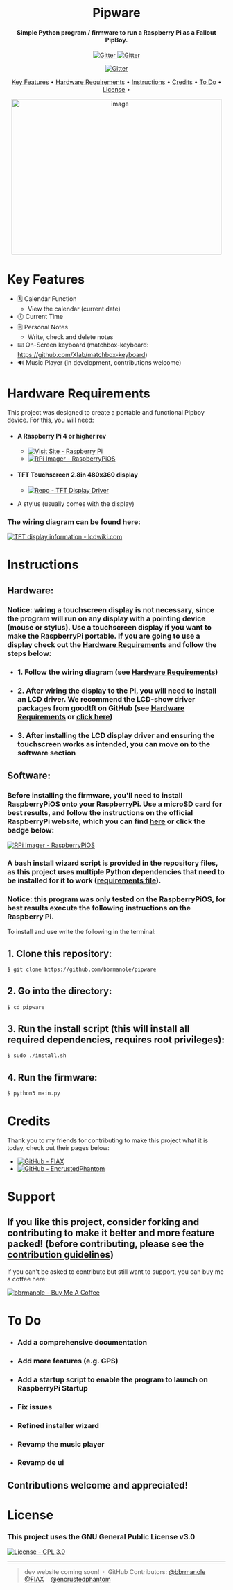 <h1 align="center">
  Pipware
  <br>
</h1>

<h4 align="center">Simple Python program / firmware to run a Raspberry Pi as a Fallout PipBoy.</h4>
<p align="center">
  <a href="https://raspberrypi.com">
    <img src="https://img.shields.io/badge/-Raspberry_Pi-C51A4A?style=for-the-badge&logo=Raspberry-Pi"
         alt="Gitter">
  <a href="https://python.org">
    <img src="https://img.shields.io/badge/python-3670A0?style=for-the-badge&logo=python&logoColor=ffdd54"
         alt="Gitter">
<p align="center">
  <a href="https://github.com/bbrmanole/pipware">
    <img src="https://img.shields.io/badge/Contributions-Welcome-blue?style=for-the-badge&logo=github&logoColor=white"
         alt="Gitter">
         

<p align="center">
  <a href="#key-features">Key Features</a> •
  <a href="#hardware-requirements">Hardware Requirements</a> •
  <a href="#instructions">Instructions</a> •
  <a href="#credits">Credits</a> •
  <a href="#to-do">To Do</a> •
  <a href="#license">License</a> •
</p>
<p align="center">
<img width="484" height="358" alt="image" src="https://github.com/user-attachments/assets/fe35be22-0e95-4d65-b598-082783895845" />


# Key Features

* 🗓️ Calendar Function
  - View the calendar (current date)
* 🕔 Current Time
* 🗒️ Personal Notes
  - Write, check and delete notes
* ⌨️ On-Screen keyboard (matchbox-keyboard: https://github.com/Xlab/matchbox-keyboard)
* 🔊 Music Player (in development, contributions welcome)

# Hardware Requirements
This project was designed to create a portable and functional Pipboy device. For this, you will need:
* #### A Raspberry Pi 4 or higher rev
  - [![Visit Site - Raspberry Pi](https://img.shields.io/badge/Visit_Site-Raspberry_Pi-red?logo=raspberrypi&logoColor=white)](https://raspberrypi.com/ "Go To Raspberry Pi Homepage")
  - [![RPi Imager - RaspberryPiOS](https://img.shields.io/badge/RPi_Imager-RaspberryPiOS-red?logo=raspberrypi&logoColor=white)](https://raspberrypi.com/software/ "Go to Raspberry Pi Software Page")
* #### TFT Touchscreen 2.8in 480x360 display
  - [![Repo - TFT Display Driver](https://img.shields.io/badge/Repo-TFT_Display_Driver-blue?logo=github&logoColor=white)](https://github.com/goodtft/LCD-show/ "Go To LCD-show Repository Page")

* A stylus (usually comes with the display)

### The wiring diagram can be found here:
[![TFT display information - lcdwiki.com](https://img.shields.io/badge/TFT_display_information-lcdwiki.com-lightgrey)](https://www.lcdwiki.com/2.8inch_RPi_Display/ "lcdwiki.com/2.8inch_RPi_Display")

# Instructions
## Hardware:
### Notice: wiring a touchscreen display is not necessary, since the program will run on any display with a pointing device (mouse or stylus). Use a touchscreen display if you want to make the RaspberryPi portable. If you are going to use a display check out the <a href="#hardware-requirements">Hardware Requirements</a> and follow the steps below:

* ### 1. Follow the wiring diagram (see <a href="#hardware-requirements">Hardware Requirements</a>)


* ### 2. After wiring the display to the Pi, you will need to install an LCD driver. We recommend the LCD-show driver packages from goodtft on GitHub (see <a href="#hardware-requirements">Hardware Requirements</a> or [click here](https://github.com/goodtft/LCD-show/ "Go to LCD-show repository page"))

* ### 3. After installing the LCD display driver and ensuring the touchscreen works as intended, you can move on to the software section

## Software:

### Before installing the firmware, you'll need to install RaspberryPiOS onto your RaspberryPi. Use a microSD card for best results, and follow the instructions on the official RaspberryPi website, which you can find [here](https://raspberrypi.com/software/ "Download Page for the RaspberryPi Imager") or click the badge below:
[![RPi Imager - RaspberryPiOS](https://img.shields.io/badge/RPi_Imager-RaspberryPiOS-red?logo=raspberrypi&logoColor=white)](https://raspberrypi.com/software)

### A bash install wizard script is provided in the repository files, as this project uses multiple Python dependencies that need to be installed for it to work ([requirements file](https://github.com/bbrmanole/pipware/blob/main/requirements.txt)).
### Notice: this program was only tested on the RaspberryPiOS, for best results execute the following instructions on the Raspberry Pi.
To install and use write the following in the terminal:

## 1. Clone this repository:
```bash
$ git clone https://github.com/bbrmanole/pipware
```

## 2. Go into the directory:
```bash
$ cd pipware
```

## 3. Run the install script (this will install all required dependencies, requires root privileges):
```bash
$ sudo ./install.sh
```

## 4. Run the firmware:
```bash
$ python3 main.py
```

# Credits

Thank you to my friends for contributing to make this project what it is today, check out their pages below:

- [![GitHub - FIAX](https://img.shields.io/badge/GitHub-FIAX-blue?style=for-the-badge&logo=github&logoColor=white)](https://github.com/axente-filip)
- [![GitHub - EncrustedPhantom](https://img.shields.io/badge/GitHub-EncrustedPhantom-blue?style=for-the-badge&logo=github&logoColor=white)](https://github.com/encrustedphantom)



# Support

## If you like this project, consider forking and contributing to make it better and more feature packed! (before contributing, please see the [contribution guidelines](https://github.com/bbrmanole/pipware/blob/main/CONTRIBUTIONS.md))

If you can't be asked to contribute but still want to support, you can buy me a coffee here:

[![bbrmanole - Buy Me A Coffee](https://img.shields.io/badge/bbrmanole-Buy_Me_A_Coffee-yellow?style=for-the-badge&logo=buymeacoffee&logoColor=white)](https://buymeacoffee.com/bbrmanole)

# To Do
* ### Add a comprehensive documentation
* ### Add more features (e.g. GPS)
* ### Add a startup script to enable the program to launch on RaspberryPi Startup
* ### Fix issues
* ### Refined installer wizard
* ### Revamp the music player
* ### Revamp de ui

## Contributions welcome and appreciated!

# License
  ### This project uses the GNU General Public License v3.0
  
  [![License - GPL 3.0](https://img.shields.io/badge/License-GPL_3.0-lightgrey?style=for-the-badge)](https://www.gnu.org/licenses/gpl-3.0.en.html)

---

> dev website coming soon! &nbsp;&middot;&nbsp;
> GitHub Contributors:  [@bbrmanole](https://github.com/bbrmanole) &nbsp;&nbsp;
> [@FIAX](https://github.com/axente-filip) &nbsp;&nbsp;
> [@encrustedphantom](https://github.com/encrustedphantom) &nbsp;&nbsp;


